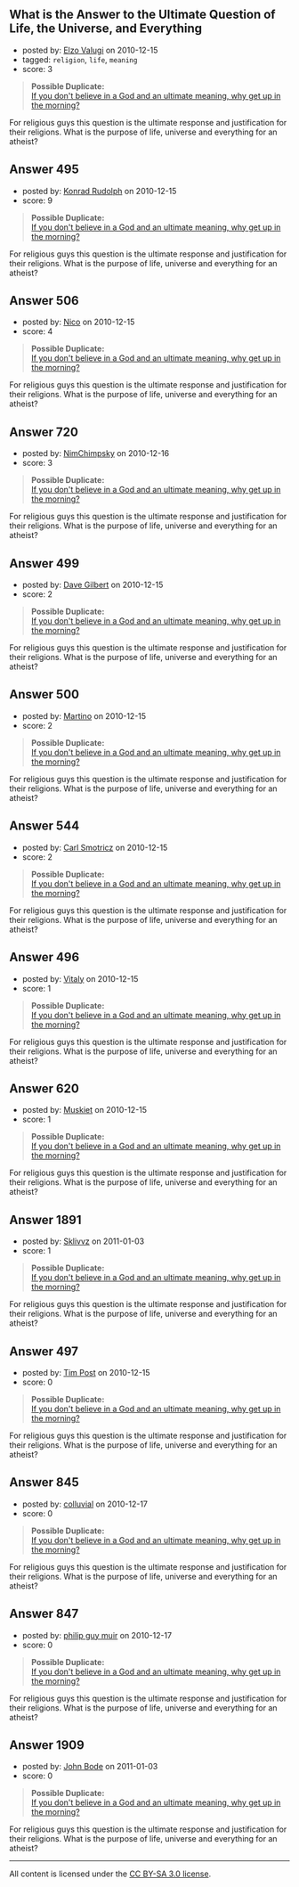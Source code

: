 ## What is the Answer to the Ultimate Question of Life, the Universe, and Everything

- posted by: [Elzo Valugi](https://stackexchange.com/users/-1/132-elzo-valugi) on 2010-12-15
- tagged: `religion`, `life`, `meaning`
- score: 3

> **Possible Duplicate:**  
> [If you don&#39;t believe in a God and an ultimate meaning, why get up in the morning?](http://atheism.stackexchange.com/questions/356/if-you-dont-believe-in-a-god-and-an-ultimate-meaning-why-get-up-in-the-morning)  

<!-- End of automatically inserted text -->

For religious guys this question is the ultimate response and justification for their religions. What is the purpose of life, universe and everything for an atheist?


## Answer 495

- posted by: [Konrad Rudolph](https://stackexchange.com/users/-1/82-konrad-rudolph) on 2010-12-15
- score: 9

> **Possible Duplicate:**  
> [If you don&#39;t believe in a God and an ultimate meaning, why get up in the morning?](http://atheism.stackexchange.com/questions/356/if-you-dont-believe-in-a-god-and-an-ultimate-meaning-why-get-up-in-the-morning)  

<!-- End of automatically inserted text -->

For religious guys this question is the ultimate response and justification for their religions. What is the purpose of life, universe and everything for an atheist?


## Answer 506

- posted by: [Nico](https://stackexchange.com/users/-1/59-nico) on 2010-12-15
- score: 4

> **Possible Duplicate:**  
> [If you don&#39;t believe in a God and an ultimate meaning, why get up in the morning?](http://atheism.stackexchange.com/questions/356/if-you-dont-believe-in-a-god-and-an-ultimate-meaning-why-get-up-in-the-morning)  

<!-- End of automatically inserted text -->

For religious guys this question is the ultimate response and justification for their religions. What is the purpose of life, universe and everything for an atheist?


## Answer 720

- posted by: [NimChimpsky](https://stackexchange.com/users/-1/147-nimchimpsky) on 2010-12-16
- score: 3

> **Possible Duplicate:**  
> [If you don&#39;t believe in a God and an ultimate meaning, why get up in the morning?](http://atheism.stackexchange.com/questions/356/if-you-dont-believe-in-a-god-and-an-ultimate-meaning-why-get-up-in-the-morning)  

<!-- End of automatically inserted text -->

For religious guys this question is the ultimate response and justification for their religions. What is the purpose of life, universe and everything for an atheist?


## Answer 499

- posted by: [Dave Gilbert](https://stackexchange.com/users/-1/238-dave-gilbert) on 2010-12-15
- score: 2

> **Possible Duplicate:**  
> [If you don&#39;t believe in a God and an ultimate meaning, why get up in the morning?](http://atheism.stackexchange.com/questions/356/if-you-dont-believe-in-a-god-and-an-ultimate-meaning-why-get-up-in-the-morning)  

<!-- End of automatically inserted text -->

For religious guys this question is the ultimate response and justification for their religions. What is the purpose of life, universe and everything for an atheist?


## Answer 500

- posted by: [Martino](https://stackexchange.com/users/-1/111-martino) on 2010-12-15
- score: 2

> **Possible Duplicate:**  
> [If you don&#39;t believe in a God and an ultimate meaning, why get up in the morning?](http://atheism.stackexchange.com/questions/356/if-you-dont-believe-in-a-god-and-an-ultimate-meaning-why-get-up-in-the-morning)  

<!-- End of automatically inserted text -->

For religious guys this question is the ultimate response and justification for their religions. What is the purpose of life, universe and everything for an atheist?


## Answer 544

- posted by: [Carl Smotricz](https://stackexchange.com/users/-1/228-carl-smotricz) on 2010-12-15
- score: 2

> **Possible Duplicate:**  
> [If you don&#39;t believe in a God and an ultimate meaning, why get up in the morning?](http://atheism.stackexchange.com/questions/356/if-you-dont-believe-in-a-god-and-an-ultimate-meaning-why-get-up-in-the-morning)  

<!-- End of automatically inserted text -->

For religious guys this question is the ultimate response and justification for their religions. What is the purpose of life, universe and everything for an atheist?


## Answer 496

- posted by: [Vitaly](https://stackexchange.com/users/-1/106-vitaly) on 2010-12-15
- score: 1

> **Possible Duplicate:**  
> [If you don&#39;t believe in a God and an ultimate meaning, why get up in the morning?](http://atheism.stackexchange.com/questions/356/if-you-dont-believe-in-a-god-and-an-ultimate-meaning-why-get-up-in-the-morning)  

<!-- End of automatically inserted text -->

For religious guys this question is the ultimate response and justification for their religions. What is the purpose of life, universe and everything for an atheist?


## Answer 620

- posted by: [Muskiet](https://stackexchange.com/users/-1/252-muskiet) on 2010-12-15
- score: 1

> **Possible Duplicate:**  
> [If you don&#39;t believe in a God and an ultimate meaning, why get up in the morning?](http://atheism.stackexchange.com/questions/356/if-you-dont-believe-in-a-god-and-an-ultimate-meaning-why-get-up-in-the-morning)  

<!-- End of automatically inserted text -->

For religious guys this question is the ultimate response and justification for their religions. What is the purpose of life, universe and everything for an atheist?


## Answer 1891

- posted by: [Sklivvz](https://stackexchange.com/users/-1/675-sklivvz) on 2011-01-03
- score: 1

> **Possible Duplicate:**  
> [If you don&#39;t believe in a God and an ultimate meaning, why get up in the morning?](http://atheism.stackexchange.com/questions/356/if-you-dont-believe-in-a-god-and-an-ultimate-meaning-why-get-up-in-the-morning)  

<!-- End of automatically inserted text -->

For religious guys this question is the ultimate response and justification for their religions. What is the purpose of life, universe and everything for an atheist?


## Answer 497

- posted by: [Tim Post](https://stackexchange.com/users/-1/208-tim-post) on 2010-12-15
- score: 0

> **Possible Duplicate:**  
> [If you don&#39;t believe in a God and an ultimate meaning, why get up in the morning?](http://atheism.stackexchange.com/questions/356/if-you-dont-believe-in-a-god-and-an-ultimate-meaning-why-get-up-in-the-morning)  

<!-- End of automatically inserted text -->

For religious guys this question is the ultimate response and justification for their religions. What is the purpose of life, universe and everything for an atheist?


## Answer 845

- posted by: [colluvial](https://stackexchange.com/users/-1/272-colluvial) on 2010-12-17
- score: 0

> **Possible Duplicate:**  
> [If you don&#39;t believe in a God and an ultimate meaning, why get up in the morning?](http://atheism.stackexchange.com/questions/356/if-you-dont-believe-in-a-god-and-an-ultimate-meaning-why-get-up-in-the-morning)  

<!-- End of automatically inserted text -->

For religious guys this question is the ultimate response and justification for their religions. What is the purpose of life, universe and everything for an atheist?


## Answer 847

- posted by: [philip guy muir](https://stackexchange.com/users/-1/182-philip-guy-muir) on 2010-12-17
- score: 0

> **Possible Duplicate:**  
> [If you don&#39;t believe in a God and an ultimate meaning, why get up in the morning?](http://atheism.stackexchange.com/questions/356/if-you-dont-believe-in-a-god-and-an-ultimate-meaning-why-get-up-in-the-morning)  

<!-- End of automatically inserted text -->

For religious guys this question is the ultimate response and justification for their religions. What is the purpose of life, universe and everything for an atheist?


## Answer 1909

- posted by: [John Bode](https://stackexchange.com/users/-1/117-john-bode) on 2011-01-03
- score: 0

> **Possible Duplicate:**  
> [If you don&#39;t believe in a God and an ultimate meaning, why get up in the morning?](http://atheism.stackexchange.com/questions/356/if-you-dont-believe-in-a-god-and-an-ultimate-meaning-why-get-up-in-the-morning)  

<!-- End of automatically inserted text -->

For religious guys this question is the ultimate response and justification for their religions. What is the purpose of life, universe and everything for an atheist?



---

All content is licensed under the [CC BY-SA 3.0 license](https://creativecommons.org/licenses/by-sa/3.0/).
